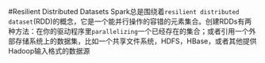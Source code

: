 #Resilient Distributed Datasets
Spark总是围绕着`resilient distributed dataset`(RDD)的概念，它是一个能并行操作的容错的元素集合。创建RDDs有两种方法：在你的驱动程序里`parallelizing`一个已经存在的集合；或者引用一个外部存储系统上的数据集，比如一个共享文件系统，HDFS，HBase，或者其他提供Hadoop输入格式的数据源